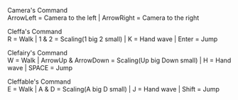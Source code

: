 Camera's Command  
ArrowLeft = Camera to the left | ArrowRight = Camera to the right

Cleffa's Command  
R = Walk | 1 & 2 = Scaling(1 big 2 small) | K = Hand wave | Enter = Jump  

Clefairy's Command  
W = Walk | ArrowUp & ArrowDown = Scaling(Up big Down small) | H = Hand wave | SPACE = Jump 

Cleffable's Command  
E = Walk | A & D = Scaling(A big D small) | J = Hand wave | Shift = Jump  
